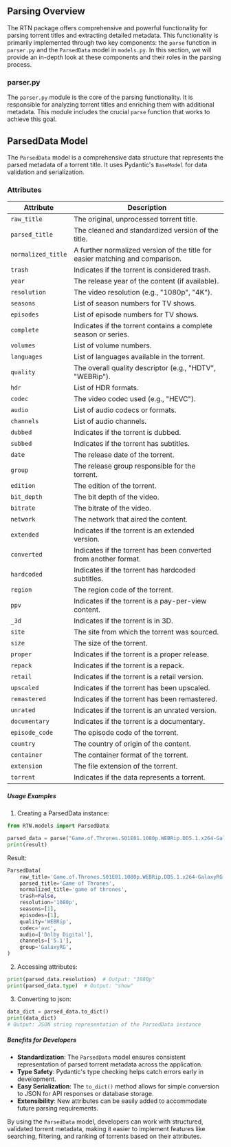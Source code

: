 ## Parsing Overview

The RTN package offers comprehensive and powerful functionality for parsing torrent titles and extracting detailed metadata. This functionality is primarily implemented through two key components: the `parse` function in `parser.py` and the `ParsedData` model in `models.py`. In this section, we will provide an in-depth look at these components and their roles in the parsing process.

### parser.py

The `parser.py` module is the core of the parsing functionality. It is responsible for analyzing torrent titles and enriching them with additional metadata. This module includes the crucial `parse` function that works to achieve this goal.

## ParsedData Model

The `ParsedData` model is a comprehensive data structure that represents the parsed metadata of a torrent title. It uses Pydantic's `BaseModel` for data validation and serialization.

### Attributes

| Attribute         | Description                                                                 |
|-------------------|-----------------------------------------------------------------------------|
| `raw_title`       | The original, unprocessed torrent title.                                    |
| `parsed_title`    | The cleaned and standardized version of the title.                          |
| `normalized_title`| A further normalized version of the title for easier matching and comparison.|
| `trash`           | Indicates if the torrent is considered trash.                               |
| `year`            | The release year of the content (if available).                             |
| `resolution`      | The video resolution (e.g., "1080p", "4K").                                 |
| `seasons`         | List of season numbers for TV shows.                                        |
| `episodes`        | List of episode numbers for TV shows.                                       |
| `complete`        | Indicates if the torrent contains a complete season or series.              |
| `volumes`         | List of volume numbers.                                                     |
| `languages`       | List of languages available in the torrent.                                 |
| `quality`         | The overall quality descriptor (e.g., "HDTV", "WEBRip").                    |
| `hdr`             | List of HDR formats.                                                        |
| `codec`           | The video codec used (e.g., "HEVC").                                |
| `audio`           | List of audio codecs or formats.                                            |
| `channels`        | List of audio channels.                                                     |
| `dubbed`          | Indicates if the torrent is dubbed.                                         |
| `subbed`          | Indicates if the torrent has subtitles.                                     |
| `date`            | The release date of the torrent.                                            |
| `group`           | The release group responsible for the torrent.                              |
| `edition`         | The edition of the torrent.                                                 |
| `bit_depth`       | The bit depth of the video.                                                 |
| `bitrate`         | The bitrate of the video.                                                   |
| `network`         | The network that aired the content.                                         |
| `extended`        | Indicates if the torrent is an extended version.                            |
| `converted`       | Indicates if the torrent has been converted from another format.            |
| `hardcoded`       | Indicates if the torrent has hardcoded subtitles.                           |
| `region`          | The region code of the torrent.                                             |
| `ppv`             | Indicates if the torrent is a pay-per-view content.                         |
| `_3d`             | Indicates if the torrent is in 3D.                                          |
| `site`            | The site from which the torrent was sourced.                                |
| `size`            | The size of the torrent.                                                    |
| `proper`          | Indicates if the torrent is a proper release.                               |
| `repack`          | Indicates if the torrent is a repack.                                       |
| `retail`          | Indicates if the torrent is a retail version.                               |
| `upscaled`        | Indicates if the torrent has been upscaled.                                 |
| `remastered`      | Indicates if the torrent has been remastered.                               |
| `unrated`         | Indicates if the torrent is an unrated version.                             |
| `documentary`     | Indicates if the torrent is a documentary.                                  |
| `episode_code`    | The episode code of the torrent.                                            |
| `country`         | The country of origin of the content.                                       |
| `container`       | The container format of the torrent.                                        |
| `extension`       | The file extension of the torrent.                                          |
| `torrent`         | Indicates if the data represents a torrent.                                 |

##### Usage Examples

1. Creating a ParsedData instance:

```python
from RTN.models import ParsedData

parsed_data = parse("Game.of.Thrones.S01E01.1080p.WEBRip.DD5.1.x264-GalaxyRG[TGx]")
print(result)
```

Result:
```python
ParsedData(
    raw_title='Game.of.Thrones.S01E01.1080p.WEBRip.DD5.1.x264-GalaxyRG[TGx]',
    parsed_title='Game of Thrones',
    normalized_title='game of thrones',
    trash=False,
    resolution='1080p',
    seasons=[1],
    episodes=[1],
    quality='WEBRip',
    codec='avc',
    audio=['Dolby Digital'],
    channels=['5.1'],
    group='GalaxyRG',
)
```



2. Accessing attributes:

```python
print(parsed_data.resolution)  # Output: "1080p"
print(parsed_data.type)  # Output: "show"
```

3. Converting to json:

```python
data_dict = parsed_data.to_dict()
print(data_dict)
# Output: JSON string representation of the ParsedData instance
```

##### Benefits for Developers

- **Standardization**: The `ParsedData` model ensures consistent representation of parsed torrent metadata across the application.
- **Type Safety**: Pydantic's type checking helps catch errors early in development.
- **Easy Serialization**: The `to_dict()` method allows for simple conversion to JSON for API responses or database storage.
- **Extensibility**: New attributes can be easily added to accommodate future parsing requirements.

By using the `ParsedData` model, developers can work with structured, validated torrent metadata, making it easier to implement features like searching, filtering, and ranking of torrents based on their attributes.
